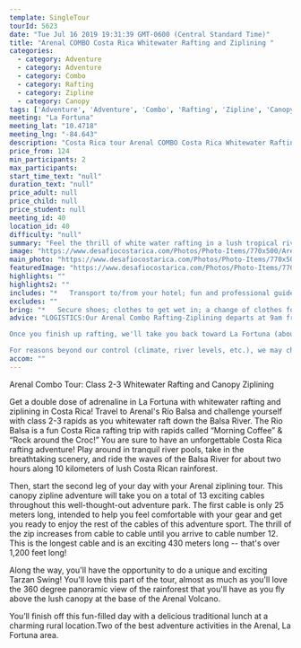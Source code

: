 ```yaml
---
template: SingleTour
tourId: 5623
date: "Tue Jul 16 2019 19:31:39 GMT-0600 (Central Standard Time)"
title: "Arenal COMBO Costa Rica Whitewater Rafting and Ziplining "
categories: 
  - category: Adventure
  - category: Adventure
  - category: Combo
  - category: Rafting
  - category: Zipline
  - category: Canopy
tags: ['Adventure', 'Adventure', 'Combo', 'Rafting', 'Zipline', 'Canopy']
meeting: "La Fortuna"
meeting_lat: "10.4718"
meeting_lng: "-84.643"
description: "Costa Rica tour Arenal COMBO Costa Rica Whitewater Rafting and Ziplining , id 5623"
price_from: 124
min_participants: 2
max_participants: 
start_time_text: "null"
duration_text: "null"
price_adult: null
price_child: null
price_student: null
meeting_id: 40
location_id: 40
difficulty: "null"
summary: "Feel the thrill of white water rafting in a lush tropical river, then get your heart racing while ziplining above the tree tops of the Costa Rican rainforest on this FULL DAY Rafting and Ziplining COMBO in Arenal! This is the best Arenal COMBO to get up-close and personal with Costa Rica rainforest and an amazing tropical river."
image: "https://www.desafiocostarica.com/Photos/Photo-Items/770x500/Arenal-COMBO-Costa-Rica-Whitewater-Rafting-and-Ziplining--1507317127.jpg"
main_photo: "https://www.desafiocostarica.com/Photos/Photo-Items/770x500/Arenal-COMBO-Costa-Rica-Whitewater-Rafting-and-Ziplining--1507317127.jpg"
featuredImage: "https://www.desafiocostarica.com/Photos/Photo-Items/770x500/Arenal-COMBO-Costa-Rica-Whitewater-Rafting-and-Ziplining--1507317127.jpg"
highlights: ""
highlights2: ""
includes: "*   Transport to/from your hotel; fun and professional guides who love what they do; high quality gear for both activities; tropical fruit break; delicious home-cooked meal; towel; and lots of adventure"
excludes: ""
bring: "*   Secure shoes; clothes to get wet in; a change of clothes for after the tour; appetite for adventure"
advice: "LOGISTICS:Our Arenal Combo Rafting-Ziplining departs at 9am from Downtown La Fortuna, but the exact pick up time depends upon the location of your hotel. We first start with an exciting rafting trip on the Balsa River class 2-3 about 45 minutes from La Fortuna. Once at the river you'll get your equipment, safety speech and do some practice moves, then you will spend around 2 hours paddling downriver.

Once you finish up rafting, we'll take you back toward La Fortuna (about 25 minutes ride) and have a delicious homemade lunch. After lunch, we will take you back to town and another van will take you straight to your Ecoglide Ziplining tour. Once at the Ziplining tour, you will be zipping along for an hour and 45 minutes tour and be back in your hotel between 5:00 to 5:30 pm.Have a look at our Adventure Waiver if you have questions about our Costa Rica adventure tour policies and this Costa Rica combo rafting ziplining tour.

For reasons beyond our control (climate, river levels, etc.), we may change to a more-suitable tour with an equal or similar adventure-appeal or offer other tour options so you don\`t miss out on a fun day in Costa Rica. We reserve the right to cancel a trip due to unfavorable conditions & will only run a tour according to our policies. Full refund is given if (on rare occasion) no tour is run. This adventure involves some inherent risk and physical exertion, so you must be in good physical condition!While the recommended weight limit for our canyoneering (rappelling) tour and most zip line tours is 220 lbs (100 kilos) it’s more about waist size than weight as the ropes (canyoneering) and cables (zip lines) are rated for well over 220 lbs but the maximum waist size for the harnesses used for these tours is 42 inches. So if you are a little over 220 lbs but your waist is less than 42 inches you can still do these tours.NOTE: We have an extra transport charge for hotels outside of our normal pick-up"
accom: ""
---
```

Arenal Combo Tour: Class 2-3 Whitewater Rafting and Canopy Ziplining

Get a double dose of adrenaline in La Fortuna with whitewater rafting and ziplining in Costa Rica! Travel to Arenal's Río Balsa and challenge yourself with class 2-3 rapids as you whitewater raft down the Balsa River. The Rio Balsa is a fun Costa Rica rafting trip with rapids called “Morning Coffee” & “Rock around the Croc!” You are sure to have an unforgettable Costa Rica rafting adventure! Play around in tranquil river pools, take in the breathtaking scenery, and ride the waves of the Balsa River for about two hours along 10 kilometers of lush Costa Rican rainforest.

Then, start the second leg of your day with your Arenal ziplining tour. This canopy zipline adventure will take you on a total of 13 exciting cables throughout this well-thought-out adventure park. The first cable is only 25 meters long, intended to help you feel comfortable with your gear and get you ready to enjoy the rest of the cables of this adventure sport. The thrill of the zip increases from cable to cable until you arrive to cable number 12. This is the longest cable and is an exciting 430 meters long -- that's over 1,200 feet long!

Along the way, you'll have the opportunity to do a unique and exciting Tarzan Swing! You'll love this part of the tour, almost as much as you'll love the 360 degree panoramic view of the rainforest that you'll have as you fly above the lush canopy at the base of the Arenal Volcano.

You’ll finish off this fun-filled day with a delicious traditional lunch at a charming rural location.Two of the best adventure activities in the Arenal, La Fortuna area.